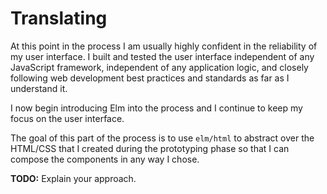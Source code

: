# Translating

At this point in the process I am usually highly confident in the reliability of my user interface. I built and tested the user interface independent of any JavaScript framework, independent of any application logic, and closely following web development best practices and standards as far as I understand it.

I now begin introducing Elm into the process and I continue to keep my focus on the user interface.

The goal of this part of the process is to use `elm/html` to abstract over the HTML/CSS that I created during the prototyping phase so that I can compose the components in any way I chose.

**TODO:** Explain your approach.
